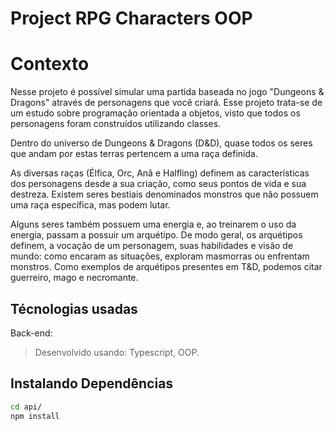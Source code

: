 # Project RPG Characters OOP

# Contexto
Nesse projeto é possível simular uma partida baseada no jogo "Dungeons & Dragons" através de personagens que você criará. Esse projeto trata-se de um estudo sobre programação orientada a objetos, visto que todos os personagens foram construídos utilizando classes.

Dentro do universo de Dungeons & Dragons (D&D), quase todos os seres que andam por estas terras pertencem a uma raça definida.

As diversas raças (Élfica, Orc, Anã e Halfling) definem as características dos personagens desde a sua criação, como seus pontos de vida e sua destreza. Existem seres bestiais denominados monstros que não possuem uma raça específica, mas podem lutar.

Alguns seres também possuem uma energia e, ao treinarem o uso da energia, passam a possuir um arquétipo. De modo geral, os arquétipos definem, a vocação de um personagem, suas habilidades e visão de mundo: como encaram as situações, exploram masmorras ou enfrentam monstros. Como exemplos de arquétipos presentes em T&D, podemos citar guerreiro, mago e necromante.

## Técnologias usadas

Back-end:
> Desenvolvido usando: Typescript, OOP.


## Instalando Dependências

```bash
cd api/ 
npm install
``` 

